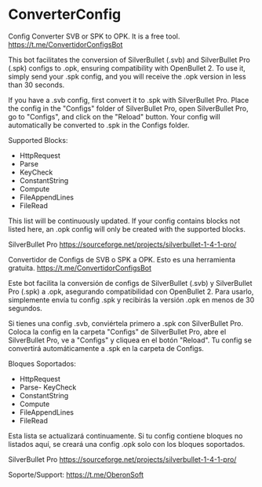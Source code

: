 # ConverterConfig
Config Converter SVB or SPK to OPK.
It is a free tool.
https://t.me/ConvertidorConfigsBot


This bot facilitates the conversion of SilverBullet (.svb) and SilverBullet Pro (.spk) configs to .opk, ensuring compatibility with OpenBullet 2. To use it, simply send your .spk config, and you will receive the .opk version in less than 30 seconds.

If you have a .svb config, first convert it to .spk with SilverBullet Pro. Place the config in the "Configs" folder of SilverBullet Pro, open SilverBullet Pro, go to "Configs", and click on the "Reload" button. Your config will automatically be converted to .spk in the Configs folder.

Supported Blocks:
- HttpRequest
- Parse
- KeyCheck
- ConstantString
- Compute
- FileAppendLines
- FileRead

This list will be continuously updated. If your config contains blocks not listed here, an .opk config will only be created with the supported blocks.

SilverBullet Pro
https://sourceforge.net/projects/silverbullet-1-4-1-pro/





Convertidor de Configs de SVB o SPK a OPK. 
Esto es una herramienta gratuita.
https://t.me/ConvertidorConfigsBot

Este bot facilita la conversión de configs de SilverBullet (.svb) y SilverBullet Pro (.spk) a .opk, asegurando compatibilidad con OpenBullet 2. Para usarlo, simplemente envía tu config .spk y recibirás la versión .opk en menos de 30 segundos.

Si tienes una config .svb, conviértela primero a .spk con SilverBullet Pro. Coloca la config en la carpeta "Configs" de SilverBullet Pro, abre el SilverBullet Pro, ve a "Configs" y cliquea en el botón "Reload". Tu config se convertirá automáticamente a .spk en la carpeta de Configs.

Bloques Soportados:
- HttpRequest
- Parse- KeyCheck
- ConstantString
- Compute
- FileAppendLines
- FileRead

Esta lista se actualizará continuamente. Si tu config contiene bloques no listados aquí, se creará una config .opk solo con los bloques soportados.

SilverBullet Pro
https://sourceforge.net/projects/silverbullet-1-4-1-pro/



Soporte/Support:
https://t.me/OberonSoft
